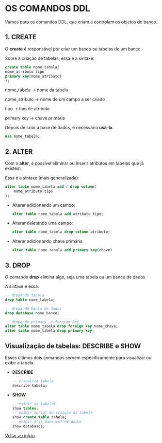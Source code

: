 # OS COMANDOS DDL 

Vamos para os comandos DDL,  que criam e controlam os objetos do banco.

## 1. CREATE

O **create** é responsável por criar um banco ou tabelas de um banco.

Sobre a criação de tabelas, essa é a sintaxe:

```sql
create table nome_tabela(
nome_atributo tipo
primary key(nome_atributo)
);
```

nome_tabela → nome da tabela

nome_atributo → nome de um campo a ser criado

tipo → tipo de atributo

primary key → chave primária 



Depois de criar a base de dados, é necessário **usá-la**.

```sql
use nome_tabela;
```



## 2. ALTER

Com o **alter**, é possível eliminar ou inserir atributos em tabelas que já existem.

Essa é a sintaxe (mais generalizada):

```sql
alter table nome_tabela add / drop column(
    nome_atributo tipo 
);
```

- Alterar adicionando um campo:

  ```sql
  alter table nome_tabela add atributo tipo;
  ```

- Alterar deletando uma campo:

  ```sql
  alter table nome_tabela drop column atributo;
  
  ```

- Alterar adicionando chave primária

  ```sql
  alter table nome_tabela add primary key(chave)
  ```

  

## 3. DROP

O comando **drop** elimina algo, seja uma tabela ou um banco de dados

A sintaxe é essa:

```sql
-- dropando tabela
drop table nome_tabela;

-- dropando banco de dados
drop database nome_banco;

-- dropando primary  e foreign key
alter table nome_tabela drop foreign key nome_chave;
alter table nome_tabela drop primary key;
```



## Visualização de tabelas: DESCRIBE  e SHOW

Esses últimos dois comandos servem especificamente para visualizar ou exibir a tabela.

- **DESCRIBE**

  ```sql
  -- visualiza tabela
  describe tabela;
  ```

- **SHOW**

  ```sql
  -- exibir as tabelas
  show tables;
  -- exibir script da criação da tabela
  show create table tabela;
  -- exibir o(s) banco(s) de dados
  show databases;
  ```
[Voltar ao início](../README.md)
  